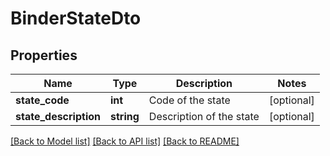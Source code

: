 # BinderStateDto

## Properties
Name | Type | Description | Notes
------------ | ------------- | ------------- | -------------
**state_code** | **int** | Code of the state | [optional] 
**state_description** | **string** | Description of the state | [optional] 

[[Back to Model list]](../README.md#documentation-for-models) [[Back to API list]](../README.md#documentation-for-api-endpoints) [[Back to README]](../README.md)


